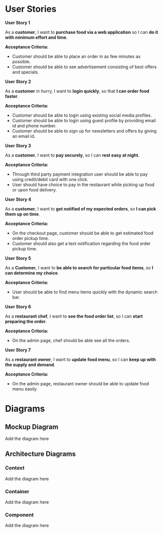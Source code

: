 # User Stories

**User Story 1**

As a **customer**, I want to **purchase food via a web application** so I can **do it with minimum effort and time.**

**Acceptance Criteria:**

* Customer should be able to place an order in as few minutes as possible.
* Customer should be able to see advertisement consisting of best offers and specials.  

**User Story 2**

As a **customer** in hurry, I want to **login quickly**, so that **I can order food faster**.

**Acceptance Criteria:**
* Customer should be able to login using existing social media profiles.
* Customer should be able to login using guest profile by providing email id and phone number.
* Customer should be able to sign up for newsletters and offers by giving an email id.

**User Story 3**

As a **customer**, I want to **pay securely**, so I can **rest easy at night.**

**Acceptance Criteria:**

* Through third party payment integration user should be able to pay using credit/debit card with one click.
* User should have choice to pay in the restaurant while picking up food or upon food delivery.

**User Story 4**

As a **customer**, I want to **get notified of my expected orders**, so **I can pick them up on time**.

**Acceptance Criteria:**

* On the checkout page, customer should be able to get estimated food order pickup time.
* Customer should also get a text notification regarding the food order pickup time.  

**User Story 5**

As a **Customer**, I want to **be able to search for particular food items**, so **I can determine my choice**.

**Acceptance Criteria:**

-	User should be able to find menu items quickly with the dynamic search bar.

**User Story 6**

As a **restaurant chef**, I want to **see the food order list**, so I can **start preparing the order**.

**Acceptance Criteria:**
* On the admin page, chef should be able see all the orders.

**User Story 7**

As a **restaurant owner**, I want to **update food menu**, so I can **keep up with the supply and demand**.

**Acceptance Criteria:**

* On the admin page, restaurant owner should be able to update food menu easily.


# Diagrams

## Mockup Diagram

Add the diagram here

## Architecture Diagrams

### Context

Add the diagram here

### Container

Add the diagram here

### Component

Add the diagram here

